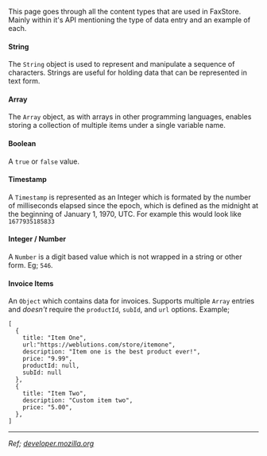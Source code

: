 This page goes through all the content types that are used in FaxStore. Mainly within it's API mentioning the type of data entry and an example of each.

#### String
The `String` object is used to represent and manipulate a sequence of characters. Strings are useful for holding data that can be represented in text form.

#### Array
The `Array` object, as with arrays in other programming languages, enables storing a collection of multiple items under a single variable name.

#### Boolean
A `true` or `false` value.

#### Timestamp
A `Timestamp` is represented as an Integer which is formated by the number of milliseconds elapsed since the epoch, which is defined as the midnight at the beginning of January 1, 1970, UTC.
For example this would look like `1677935185833`

#### Integer / Number
A `Number` is a digit based value which is not wrapped in a string or other form. Eg; `546`.

#### Invoice Items
An `Object` which contains data for invoices. Supports multiple `Array` entries and *doesn't* require the `productId`, `subId`, and `url` options. Example;
```
[
  {
    title: "Item One",
    url:"https://weblutions.com/store/itemone",
    description: "Item one is the best product ever!",
    price: "9.99",
    productId: null,
    subId: null
  },
  {
    title: "Item Two",
    description: "Custom item two",
    price: "5.00",
  },
]
```



---

*Ref; [developer.mozilla.org](https://developer.mozilla.org/en-US/docs/Web/JavaScript/Reference/Global_Objects)*
